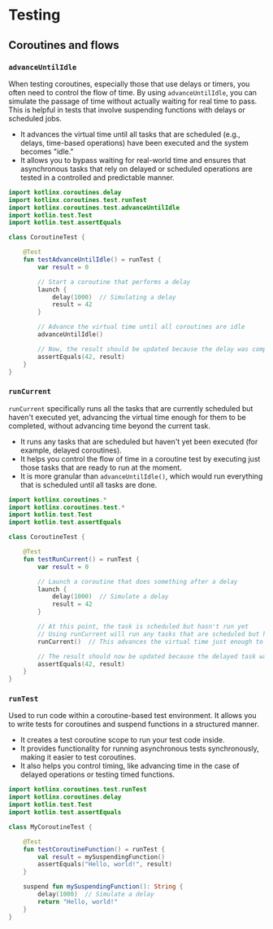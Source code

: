 # Testing

## Coroutines and flows

### `advanceUntilIdle`
When testing coroutines, especially those that use delays or timers, you often need to control the flow of time. By 
using `advanceUntilIdle`, you can simulate the passage of time without actually waiting for real time to pass. This is 
helpful in tests that involve suspending functions with delays or scheduled jobs.

- It advances the virtual time until all tasks that are scheduled (e.g., delays, time-based operations) have been 
executed and the system becomes "idle."
- It allows you to bypass waiting for real-world time and ensures that asynchronous tasks that rely on delayed or 
scheduled operations are tested in a controlled and predictable manner.

```kotlin
import kotlinx.coroutines.delay
import kotlinx.coroutines.test.runTest
import kotlinx.coroutines.test.advanceUntilIdle
import kotlin.test.Test
import kotlin.test.assertEquals

class CoroutineTest {

    @Test
    fun testAdvanceUntilIdle() = runTest {
        var result = 0

        // Start a coroutine that performs a delay
        launch {
            delay(1000)  // Simulating a delay
            result = 42
        }

        // Advance the virtual time until all coroutines are idle
        advanceUntilIdle()

        // Now, the result should be updated because the delay was completed
        assertEquals(42, result)
    }
}
```

### `runCurrent`
`runCurrent` specifically runs all the tasks that are currently scheduled but haven't executed yet, advancing the virtual 
time enough for them to be completed, without advancing time beyond the current task.

- It runs any tasks that are scheduled but haven't yet been executed (for example, delayed coroutines).
- It helps you control the flow of time in a coroutine test by executing just those tasks that are ready to run at the moment.
- It is more granular than `advanceUntilIdle()`, which would run everything that is scheduled until all tasks are done.

```kotlin
import kotlinx.coroutines.*
import kotlinx.coroutines.test.*
import kotlin.test.Test
import kotlin.test.assertEquals

class CoroutineTest {

    @Test
    fun testRunCurrent() = runTest {
        var result = 0

        // Launch a coroutine that does something after a delay
        launch {
            delay(1000)  // Simulate a delay
            result = 42
        }

        // At this point, the task is scheduled but hasn't run yet
        // Using runCurrent will run any tasks that are scheduled but haven't executed
        runCurrent()  // This advances the virtual time just enough to run the delayed task

        // The result should now be updated because the delayed task was executed
        assertEquals(42, result)
    }
}
```

### `runTest`
Used to run code within a coroutine-based test environment. It allows you to write tests for coroutines and suspend 
functions in a structured manner.

- It creates a test coroutine scope to run your test code inside.
- It provides functionality for running asynchronous tests synchronously, making it easier to test coroutines.
- It also helps you control timing, like advancing time in the case of delayed operations or testing timed functions.

```kotlin
import kotlinx.coroutines.test.runTest
import kotlinx.coroutines.delay
import kotlin.test.Test
import kotlin.test.assertEquals

class MyCoroutineTest {

    @Test
    fun testCoroutineFunction() = runTest {
        val result = mySuspendingFunction()
        assertEquals("Hello, world!", result)
    }

    suspend fun mySuspendingFunction(): String {
        delay(1000)  // Simulate a delay
        return "Hello, world!"
    }
}
```